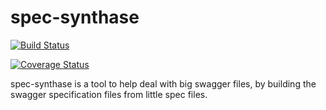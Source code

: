 # spec-synthase
[![Build Status](https://travis-ci.org/MicroarrayTecnologia/spec-synthase.svg?branch=master)](https://travis-ci.org/MicroarrayTecnologia/spec-synthase)

[![Coverage Status](https://coveralls.io/repos/github/MicroarrayTecnologia/spec-synthase/badge.svg)](https://coveralls.io/github/MicroarrayTecnologia/spec-synthase)

spec-synthase is a tool to help deal with big swagger files, by building the swagger specification files from little spec files.

